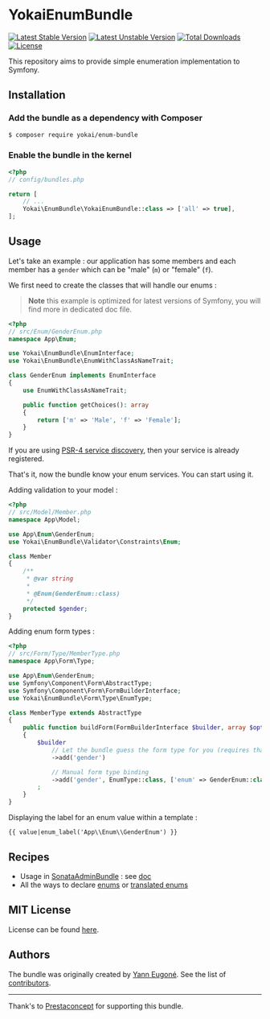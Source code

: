 YokaiEnumBundle
==============

[![Latest Stable Version](https://poser.pugx.org/yokai/enum-bundle/v/stable)](https://packagist.org/packages/yokai/enum-bundle)
[![Latest Unstable Version](https://poser.pugx.org/yokai/enum-bundle/v/unstable)](https://packagist.org/packages/yokai/enum-bundle)
[![Total Downloads](https://poser.pugx.org/yokai/enum-bundle/downloads)](https://packagist.org/packages/yokai/enum-bundle)
[![License](https://poser.pugx.org/yokai/enum-bundle/license)](https://packagist.org/packages/yokai/enum-bundle)

This repository aims to provide simple enumeration implementation to Symfony.


Installation
------------

### Add the bundle as a dependency with Composer

``` bash
$ composer require yokai/enum-bundle
```

### Enable the bundle in the kernel

```php
<?php
// config/bundles.php

return [
    // ...
    Yokai\EnumBundle\YokaiEnumBundle::class => ['all' => true],
];
```


Usage
-----

Let's take an example : our application has some members 
and each member has a `gender` which can be "male" (`m`) or "female" (`f`).

We first need to create the classes that will handle our enums :

> **Note** this example is optimized for latest versions of Symfony, you will find more in dedicated doc file.

```php
<?php
// src/Enum/GenderEnum.php
namespace App\Enum;

use Yokai\EnumBundle\EnumInterface;
use Yokai\EnumBundle\EnumWithClassAsNameTrait;

class GenderEnum implements EnumInterface
{
    use EnumWithClassAsNameTrait;

    public function getChoices(): array
    {
        return ['m' => 'Male', 'f' => 'Female'];
    }
}
```

If you are using [PSR-4 service discovery](https://symfony.com/blog/new-in-symfony-3-3-psr-4-based-service-discovery),
then your service is already registered.

That's it, now the bundle know your enum services. You can start using it.

Adding validation to your model :

```php
<?php
// src/Model/Member.php
namespace App\Model;

use App\Enum\GenderEnum;
use Yokai\EnumBundle\Validator\Constraints\Enum;

class Member
{
    /**
     * @var string
     *
     * @Enum(GenderEnum::class)
     */
    protected $gender;
}
```

Adding enum form types :

```php
<?php
// src/Form/Type/MemberType.php
namespace App\Form\Type;

use App\Enum\GenderEnum;
use Symfony\Component\Form\AbstractType;
use Symfony\Component\Form\FormBuilderInterface;
use Yokai\EnumBundle\Form\Type\EnumType;

class MemberType extends AbstractType
{
    public function buildForm(FormBuilderInterface $builder, array $options)
    {
        $builder
            // Let the bundle guess the form type for you (requires that you configured the validation)
            ->add('gender')

            // Manual form type binding
            ->add('gender', EnumType::class, ['enum' => GenderEnum::class])
        ;
    }
}
```

Displaying the label for an enum value within a template :

```twig
{{ value|enum_label('App\\Enum\\GenderEnum') }}
```


Recipes
-------

- Usage in [SonataAdminBundle](https://github.com/sonata-project/SonataAdminBundle) : see [doc](doc/sonata-admin.md)
- All the ways to declare [enums](doc/declaring-enum.md) or [translated enums](doc/declaring-translated-enum.md)


MIT License
-----------

License can be found [here](https://github.com/yokai-php/enum-bundle/blob/master/Resources/meta/LICENSE).


Authors
-------

The bundle was originally created by [Yann Eugoné](https://github.com/yann-eugone).
See the list of [contributors](https://github.com/yokai-php/enum-bundle/contributors).

---

Thank's to [Prestaconcept](https://github.com/prestaconcept) for supporting this bundle.
